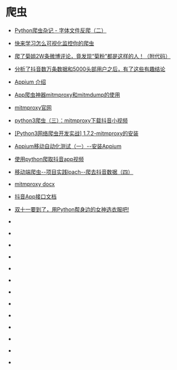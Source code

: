# 爬虫

*   [Python爬虫杂记 - 字体文件反爬（二）](https://www.jianshu.com/p/0e2e1aa6d270)
*   [快来学习怎么可视化监控你的爬虫](https://cuiqingcai.com/6217.html)
*   [爬了菊姐2W条微博评论，竟发现“菊粉”都是这样的人！（附代码）](http://developer.51cto.com/art/201806/575841.htm)
*   [分析了抖音数万条数据和5000头部用户之后，有了这些有趣结论](https://www.jianshu.com/p/3f6d5c04bf67)
*   [Appium 介绍](http://appium.io/docs/cn/about-appium/intro/)
*   [App爬虫神器mitmproxy和mitmdump的使用](https://yq.aliyun.com/articles/603782)

*   [mitmproxy官网](https://mitmproxy.org/)
*   [python3爬虫（三）：mitmproxy下载抖音小视频](https://zhuanlan.zhihu.com/p/41492085)
*   [[Python3网络爬虫开发实战] 1.7.2-mitmproxy的安装](https://cuiqingcai.com/5391.html)
*   [Appium移动自动化测试（一）--安装Appium](https://www.cnblogs.com/fnng/p/4540731.html)
*   [使用python爬取抖音app视频](https://blog.csdn.net/weixin_41710515/article/details/80551116)
*   [移动端爬虫--项目实践loach--爬去抖音数据（四）](https://www.jianshu.com/p/8151559a9f50)
*   [mitmproxy docx](https://mitmproxy.readthedocs.io/en/v2.0.2/index.html#)
*   [抖音App接口文档](https://github.com/ZhuoKeTeam/DouYin/blob/master/document/%E6%8E%A5%E5%8F%A3%E6%96%87%E6%A1%A3.md)
*   [双十一要到了，用Python帮身边的女神选衣服吧!](https://mp.weixin.qq.com/s?__biz=MzIxNjM4NDE2MA==&mid=2247488151&idx=1&sn=a4aedffb01b0102e1c0f962f80949918&chksm=97888558a0ff0c4e88cc153f0ceef416a738c9d8870826c7a54cd97d6cc81e515eeba1f371f0&mpshare=1&scene=23&srcid=1129wrHbaWCr9wrLQyj3OC8z#rd)
*   []()
*   []()
*   []()
*   []()
*   []()
*   []()
*   []()
*   []()
*   []()
*   []()
*   []()
*   []()
*   []()








